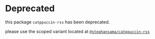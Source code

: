 # Deprecated

this package `catppuccin-rss` has been deprecated.

please use the scoped variant located at [`@stephansama/catppuccin-rss`](https://www.npmjs.com/package/@stephansama/catppuccin-rss)
